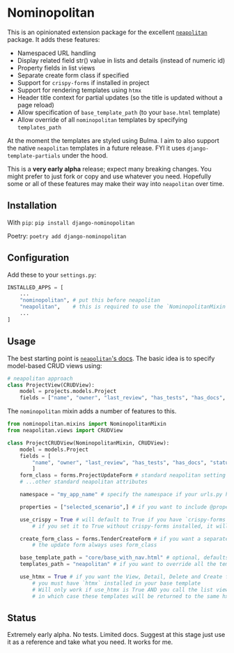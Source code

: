 # Nominopolitan

This is an opinionated extension package for the excellent [`neapolitan`](https://github.com/carltongibson/neapolitan/tree/main) package. It adds these features:

- Namespaced URL handling
- Display related field str() value in lists and details (instead of numeric id)
- Property fields in list views
- Separate create form class if specified
- Support for `crispy-forms` if installed in project
- Support for rendering templates using `htmx`
- Header title context for partial updates (so the title is updated without a page reload)
- Allow specification of `base_template_path` (to your `base.html` template)
- Allow override of all `nominopolitan` templates by specifying `templates_path`

At the moment the templates are styled using Bulma. I aim to also support the native `neapolitan` templates in a future release. FYI it uses `django-template-partials` under the hood. 

This is a **very early alpha** release; expect many breaking changes. You might prefer to just fork or copy and use whatever you need. Hopefully some or all of these features may make their way into `neapolitan` over time.

## Installation

With `pip`:
`pip install django-nominopolitan`

Poetry:
`poetry add django-nominopolitan`

## Configuration
Add these to your `settings.py`:

```python
INSTALLED_APPS = [
    ...
    "nominopolitan", # put this before neapolitan
    "neapolitan",    # this is required to use the `NominopolitanMixin`
    ...
]
```

## Usage

The best starting point is [`neapolitan`'s docs](https://noumenal.es/neapolitan/). The basic idea is to specify model-based CRUD views using:

```python
# neapolitan approach
class ProjectView(CRUDView):
    model = projects.models.Project
    fields = ["name", "owner", "last_review", "has_tests", "has_docs", "status"]
```

The `nominopolitan` mixin adds a number of features to this.

```python
from nominopolitan.mixins import NominopolitanMixin
from neapolitan.views import CRUDView

class ProjectCRUDView(NominopolitanMixin, CRUDView):
    model = models.Project
    fields = [
        "name", "owner", "last_review", "has_tests", "has_docs", "status",
        ]
    form_class = forms.ProjectUpdateForm # standard neapolitan setting if needed
    # ...other standard neapolitan attributes

    namespace = "my_app_name" # specify the namespace if your urls.py has app_name = "my_app_name"

    properties = ["selected_scenario",] # if you want to include @property fields in the list view

    use_crispy = True # will default to True if you have `crispy-forms` installed
        # if you set it to True without crispy-forms installed, it will resolve to False

    create_form_class = forms.TenderCreateForm # if you want a separate create form
        # the update form always uses form_class

    base_template_path = "core/base_with_nav.html" # optional, defaults to "nominopolitan/base.html"
    templates_path = "neapolitan" # if you want to override all the templates in another app

    use_htmx = True # if you want the View, Detail, Delete and Create forms to use htmx
        # you must have `htmx` installed in your base template
        # Will only work if use_htmx is True AND you call the list view using htmx
        # in which case these templates will be returned to the same hx-target as used for the list view
```

## Status

Extremely early alpha. No tests. Limited docs. Suggest at this stage just use it as a reference and take what you need. It works for me.
